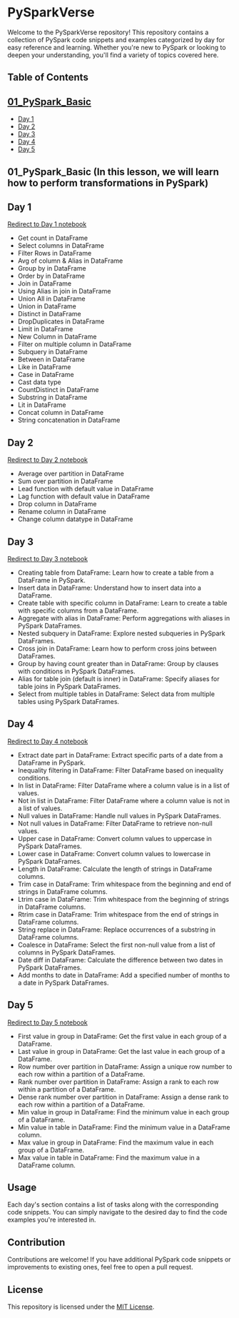 # PySparkVerse

Welcome to the PySparkVerse repository! This repository contains a collection of PySpark code snippets and examples categorized by day for easy reference and learning. Whether you're new to PySpark or looking to deepen your understanding, you'll find a variety of topics covered here.

 ## Table of Contents
 ## [01_PySpark_Basic](#01_PySpark_Basic)
- [Day 1](#day-1)
- [Day 2](#day-2)
- [Day 3](#day-3)
- [Day 4](#day-4)
- [Day 5](#day-5)
<!--- [Day 6](#day-6)
- [Day 7](#day-7)
  
## [02_Pyspark_Easy_To_Medium](#02_Pyspark_Easy_To_Medium)
- [Day_1](#Day_1)
- [Day_2](#Day_2)
- [Day_3](#Day_3)
- [Day_4](#Day_4)
- [Day_5](#Day_5)
- [Day_6](#Day_6)
- [Day_7](#Day_7)
- [Day_8](#Day_8)
- [Day_9](#Day_9)
- [Day_10](#Day_10)-->

## 01_PySpark_Basic (In this lesson, we will learn how to perform transformations in PySpark)

## Day 1
[Redirect to Day 1 notebook](https://github.com/am15398/PySparkVerse/blob/main/01_PySpark_Baisc/Day%201%20(PySpark).ipynb)

- Get count in DataFrame
- Select columns in DataFrame
- Filter Rows in DataFrame
- Avg of column & Alias in DataFrame
- Group by in DataFrame
- Order by in DataFrame
- Join in DataFrame
- Using Alias in join in DataFrame
- Union All in DataFrame
- Union in DataFrame
- Distinct in DataFrame
- DropDuplicates in DataFrame
- Limit in DataFrame
- New Column in DataFrame
- Filter on multiple column in DataFrame
- Subquery in DataFrame
- Between in DataFrame
- Like in DataFrame
- Case in DataFrame
- Cast data type
- CountDistinct in DataFrame
- Substring in DataFrame
- Lit in DataFrame
- Concat column in DataFrame
- String concatenation in DataFrame

## Day 2
[Redirect to Day 2 notebook](https://github.com/am15398/PySparkVerse/blob/main/01_PySpark_Baisc/Day%202%20(PySpark).ipynb)
- Average over partition in DataFrame
- Sum over partition in DataFrame
- Lead function with default value in DataFrame
- Lag function with default value in DataFrame
- Drop column in DataFrame
- Rename column in DataFrame
- Change column datatype in DataFrame

## Day 3
[Redirect to Day 3 notebook](https://github.com/am15398/PySparkVerse/blob/main/01_PySpark_Baisc/Day%203%20(PySpark).ipynb)
- Creating table from DataFrame: Learn how to create a table from a DataFrame in PySpark.
- Insert data in DataFrame: Understand how to insert data into a DataFrame.
- Create table with specific column in DataFrame: Learn to create a table with specific columns from a DataFrame.
- Aggregate with alias in DataFrame: Perform aggregations with aliases in PySpark DataFrames.
- Nested subquery in DataFrame: Explore nested subqueries in PySpark DataFrames.
- Cross join in DataFrame: Learn how to perform cross joins between DataFrames.
- Group by having count greater than in DataFrame: Group by clauses with conditions in PySpark DataFrames.
- Alias for table join (default is inner) in DataFrame: Specify aliases for table joins in PySpark DataFrames.
- Select from multiple tables in DataFrame: Select data from multiple tables using PySpark DataFrames.

## Day 4
[Redirect to Day 4 notebook](https://github.com/am15398/PySparkVerse/blob/main/01_PySpark_Baisc/Day%204%20(PySpark).ipynb)
- Extract date part in DataFrame: Extract specific parts of a date from a DataFrame in PySpark.
- Inequality filtering in DataFrame: Filter DataFrame based on inequality conditions.
- In list in DataFrame: Filter DataFrame where a column value is in a list of values.
- Not in list in DataFrame: Filter DataFrame where a column value is not in a list of values.
- Null values in DataFrame: Handle null values in PySpark DataFrames.
- Not null values in DataFrame: Filter DataFrame to retrieve non-null values.
- Upper case in DataFrame: Convert column values to uppercase in PySpark DataFrames.
- Lower case in DataFrame: Convert column values to lowercase in PySpark DataFrames.
- Length in DataFrame: Calculate the length of strings in DataFrame columns.
- Trim case in DataFrame: Trim whitespace from the beginning and end of strings in DataFrame columns.
- Ltrim case in DataFrame: Trim whitespace from the beginning of strings in DataFrame columns.
- Rtrim case in DataFrame: Trim whitespace from the end of strings in DataFrame columns.
- String replace in DataFrame: Replace occurrences of a substring in DataFrame columns.
- Coalesce in DataFrame: Select the first non-null value from a list of columns in PySpark DataFrames.
- Date diff in DataFrame: Calculate the difference between two dates in PySpark DataFrames.
- Add months to date in DataFrame: Add a specified number of months to a date in PySpark DataFrames.

## Day 5
[Redirect to Day 5 notebook](https://github.com/am15398/PySparkVerse/blob/main/01_PySpark_Baisc/Day%205%20(PySpark).ipynb)
- First value in group in DataFrame: Get the first value in each group of a DataFrame.
- Last value in group in DataFrame: Get the last value in each group of a DataFrame.
- Row number over partition in DataFrame: Assign a unique row number to each row within a partition of a DataFrame.
- Rank number over partition in DataFrame: Assign a rank to each row within a partition of a DataFrame.
- Dense rank number over partition in DataFrame: Assign a dense rank to each row within a partition of a DataFrame.
- Min value in group in DataFrame: Find the minimum value in each group of a DataFrame.
- Min value in table in DataFrame: Find the minimum value in a DataFrame column.
- Max value in group in DataFrame: Find the maximum value in each group of a DataFrame.
- Max value in table in DataFrame: Find the maximum value in a DataFrame column.
<!--
## Day 6
- Left join in DataFrame: Perform a left join between two DataFrames in PySpark.
- Right join in DataFrame: Perform a right join between two DataFrames in PySpark.
- Outer join in DataFrame: Perform an outer join between two DataFrames in PySpark.
- Group by having in DataFrame: Filter groups using the HAVING clause in PySpark DataFrames.
- Round decimal value in DataFrame: Round decimal values in DataFrame columns to a specified number of decimal places.
- Today date in DataFrame: Retrieve the current date in PySpark DataFrames.
- Date addition in DataFrame: Add a specified number of days to a date in PySpark DataFrames.
- Date subtract in DataFrame: Subtract a specified number of days from a date in PySpark DataFrames.
- Year from date in DataFrame: Extract the year component from a date in PySpark DataFrames.
- Month from date in DataFrame: Extract the month component from a date in PySpark DataFrames.
- Day from date in DataFrame: Extract the day component from a date in PySpark DataFrames.
- Sorting in DataFrame: Sort DataFrame by one or more columns in ascending or descending order.
  
## Day 7
- dbutils.help(): Learn how to use dbutils.help() to get help on available functions in Databricks.
- dbutils.fs.help(): Explore dbutils.fs.help() to get help on file system operations in Databricks.
- Read files from folder: Read files from a folder into a DataFrame in PySpark.
- Today date: Retrieve the current date in PySpark DataFrames.
- Creating spark session: Learn how to create a SparkSession in PySpark.
- Read CSV file with header and schema: Read a CSV file with header and schema into a DataFrame.
- Read CSV file with skip 5 rows: Read a CSV file skipping the first 5 rows into a DataFrame.
- Dropping rows with missing value: Drop rows with missing values from a DataFrame.
- Fill null value: Fill null values in a DataFrame with specified values.
- Writing to parquet: Write DataFrame to Parquet file format.
- Broadcast join: Perform a broadcast join in PySpark.
- Get number of partitions: Get the number of partitions in a DataFrame.
- Increase the partition: Increase the number of partitions in a DataFrame.
- Decrease the partition: Decrease the number of partitions in a DataFrame.
- repartitionByRange: Repartition DataFrame by range into a specified number of partitions.
- Show the data: Display the contents of a DataFrame.
- Explain plan: Display the execution plan for a DataFrame.
- Read CSV file with permissive: Read a CSV file with permissive mode into a DataFrame.
- Read CSV file with DROPMALFORMED: Read a CSV file with DROPMALFORMED mode into a DataFrame.
- Read CSV file with FAILFAST: Read a CSV file with FAILFAST mode into a DataFrame.
- Read CSV file with permissive capture bad record: Read a CSV file with permissive mode and capture bad records into a DataFrame.
- Explode function (Array): Explode an array column into multiple rows in a DataFrame.
- Struct Field: Define struct fields in PySpark DataFrames.
- HASH (MD5): Calculate MD5 hash values for DataFrame columns.
- PySpark UDF: Define and use User Defined Functions (UDFs) in PySpark.
- Load data to delta table: Load data into a Delta table.
- Describe the detail of the table: Describe the schema of a table in PySpark.
- Get column details: Get details of columns in a PySpark DataFrame.
- Insert new row: Insert a new row into a DataFrame.
- Get the history of table: Get the history of changes made to a Delta table.
- Time travel feature: Use Delta's time travel feature to query historical versions of a table.
- Cache: Cache DataFrame for better performance.
- Analyze: Analyze DataFrame for better performance.
- Optimize the table: Optimize a Delta table for better performance.
- Optimize / Zorder: Z-order DataFrame for better query performance.
- Vacuum: Vacuum a Delta table to reclaim space by removing old versions of files.
- Read multiple files with filename in a new column: Read multiple files into a DataFrame and add filename as a new column. 


## 02_Pyspark_Easy_To_Medium (In this lesson, we will solve questions ranging from easy to medium difficulty level. We have taken references from HackerRank)

## Day_1 (6 questions)
  * Revising the Select Query I Hacker Rank
  * Revising the Select Query II Hacker Rank
  * Select All Hacker Rank
  * Select By ID Hacker Rank
  * Japanese Cities' Attributes Hacker Rank
  * Japanese Cities' Names Hacker Rank

## Day_2 (9 questions)
  * Weather Observation Station 1 Hacker Rank
  * Weather Observation Station 3 Hacker Rank
  * Weather Observation Station 4 Hacker Rank
  * Weather Observation Station 6 & 7 Hacker Rank
  * Weather Observation Station 8 Hacker Rank
  * Weather Observation Station 9 Hacker Rank
  * Weather Observation Station 10 Hacker Rank
  * Weather Observation Station 11 Hacker Rank
  * Weather Observation Station 12 Hacker Rank

## Day_3 (4 questions)
  * Higher Than 75 Marks Hacker Rank
  * Employee Names Hacker Rank
  * Employee Salaries Hacker Rank
  * Type of Triangle Hacker Rank

## Day_4 (1 question)
  * The PADS Hacker Rank ( Q1 & Q2 )

## Day_5 (8 questions)
  * Revising Aggregations - The Count Function Hacker Rank
  * Revising Aggregations - The Sum Function Hacker Rank
  * Revising Aggregations - Averages Hacker Rank
  * Average Population Hacker Rank
  * Japan Population Hacker Rank
  * Population Density Difference Hacker Rank
  * The Blunder Hacker Rank
  * Top Earners Hacker Rank

## Day_6 (8 questions)
 * Weather Observation Station 2 Hacker Rank
 * Weather Observation Station 13 Hacker Rank
 * Weather Observation Station 14 Hacker Rank
 * Weather Observation Station 15 Hacker Rank
 * Weather Observation Station 16 Hacker Rank
 * Weather Observation Station 17 Hacker Rank
 * Weather Observation Station 18 Hacker Rank
 * Weather Observation Station 19 Hacker Rank

## Day_7 (3 questions)
 * Population Census Hacker Rank
 * African Cities Hacker Rank
 * Average Population of Each Continent

## Day_8 (2 questions)
 * Binary Tree Nodes Hacker Rank
 * New Companies Hacker Rank

## Day_9 (2 questions)
 * The Report Hacker Rank
 * Top Competitors Hacker Rank

## Day_10 (2 questions)
 * Ollivander's Inventory Hacker Rank
 * Placements Hacker Rank
-->

## Usage
Each day's section contains a list of tasks along with the corresponding code snippets. You can simply navigate to the desired day to find the code examples you're interested in.

## Contribution
Contributions are welcome! If you have additional PySpark code snippets or improvements to existing ones, feel free to open a pull request.

## License
This repository is licensed under the [MIT License](LICENSE).
